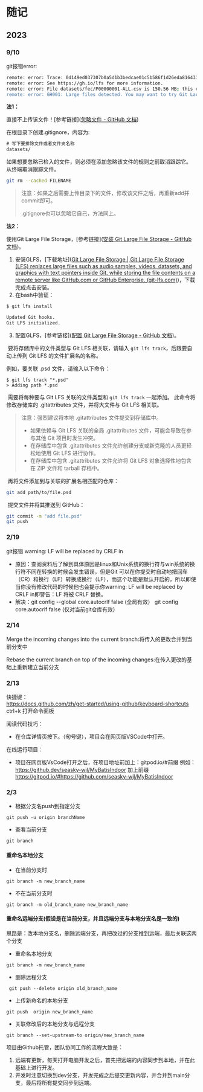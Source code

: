 # 随记

## 2023  
### 9/10
git报错error:

```bash
remote: error: Trace: 0d149ed037307b0a5d1b3bedcae01c5b586f1d26eda816431dbb7d48fc36f321
remote: error: See https://gh.io/lfs for more information.
remote: error: File datasets/fec/P00000001-ALL.csv is 150.56 MB; this exceeds GitHub's file size limit of 100.00 MB
remote: error: GH001: Large files detected. You may want to try Git Large File Storage - https://git-lfs.github.com.
```

**法1：**

直接不上传该文件！[参考链接]([忽略文件 - GitHub 文档](https://docs.github.com/zh/get-started/getting-started-with-git/ignoring-files))

在根目录下创建.gitignore，内容为:

```tex
# 写下要排除文件或者文件夹名称
datasets/
```
如果想要忽略已检入的文件，则必须在添加忽略该文件的规则之前取消跟踪它。 从终端取消跟踪文件。
```bash
git rm --cached FILENAME
```

> 注意：如果之后需要上传目录下的文件，修改该文件之后，再重新add并commit即可。
>
> .gitignore也可以忽略它自己，方法同上。

**法2：**

使用Git Large File Storage，[参考链接]([安装 Git Large File Storage - GitHub 文档](https://docs.github.com/zh/repositories/working-with-files/managing-large-files/installing-git-large-file-storage))。

1. 安装GLFS，[下载地址]([Git Large File Storage | Git Large File Storage (LFS) replaces large files such as audio samples, videos, datasets, and graphics with text pointers inside Git, while storing the file contents on a remote server like GitHub.com or GitHub Enterprise. (git-lfs.com)](https://git-lfs.com/))，下载完成点击安装。
2. 在bash中验证：

```bash
$ git lfs install

Updated Git hooks.
Git LFS initialized.
```

3. 配置GLFS，[参考链接]([配置 Git Large File Storage - GitHub 文档](https://docs.github.com/zh/repositories/working-with-files/managing-large-files/configuring-git-large-file-storage))。

​		要将存储库中的文件类型与 Git LFS 相关联，请输入 `git lfs track`，后跟要自动上传到 Git LFS 的文件扩展名的名称。

例如，要关联 .psd 文件，请输入以下命令：

```bas
$ git lfs track "*.psd"
> Adding path *.psd
```

​			需要将每种要与 Git LFS 关联的文件类型和 `git lfs track` 一起添加。 此命令将修改存储库的 .gitattributes 文件，并将大文件与 Git LFS 相关联。

> 注意：强烈建议将本地 .gitattributes 文件提交到存储库中。
>
> - 如果依赖与 Git LFS 关联的全局 .gitattributes 文件，可能会导致在参与其他 Git 项目时发生冲突。
> - 在存储库中包含 .gitattributes 文件允许创建分支或新克隆的人员更轻松地使用 Git LFS 进行协作。
> - 在存储库中包含 .gitattributes 文件允许将 Git LFS 对象选择性地包含在 ZIP 文件和 tarball 存档中。

​			再将文件添加到与关联的扩展名相匹配的仓库：

```bash
git add path/to/file.psd
```

​			提交文件并将其推送到 GitHub：

```bash
git commit -m "add file.psd"
git push
```



### 2/19  

git报错 warning: LF will be replaced by CRLF in  
+ 原因：查阅资料后了解到具体原因是linux和Unix系统的换行符与win系统的换行符不同在转换的时候会发生错误，但是Git 可以在你提交时自动地把回车（CR）和换行（LF）转换成换行（LF），而这个功能是默认开启的，所以即使当你没有修改代码的时候他也会提示你warning: LF will be replaced by CRLF in即警告：LF 将被 CRLF 替换。  
+ 解决：git config --global core.autocrlf false (全局有效）
  git config core.autocrlf false (仅对当前git仓库有效）

### 2/14  
Merge the incoming changes into the current branch:将传入的更改合并到当前分支中
    
Rebase the current branch on top of the incoming changes:在传入更改的基础上重新建立当前分支

### 2/13  
快捷键：  
https://docs.github.com/zh/get-started/using-github/keyboard-shortcuts  
ctrl+k 打开命令面板  

阅读代码技巧：  
+ 在仓库详情页按下。（句号键），项目会在网页版VSCode中打开。  

在线运行项目：  
+ 项目在网页版VsCode打开之后，在项目地址前加上：gitpod.io/#前缀
例如：https://github.dev/seasky-wjl/MyBatisIndoor 加上前缀  https://gitpod.io/#https://github.com/seasky-wjl/MyBatisIndoor

 


### 2/3

+ 根据分支名push到指定分支  
```
git push -u origin branchName
```

+ 查看当前分支  
```
git branch  
```
#### 重命名本地分支
+ 在当前分支时  

```
git branch -m new_branch_name
```

+ 不在当前分支时  
```
git branch -m old_branch_name new_branch_name
```
#### 重命名远端分支(假设是在当前分支，并且远端分支与本地分支名是一致的)  
思路是：改本地分支名，删除远端分支，再把改过的分支推到远端，最后关联这两个分支
+ 重命名本地分支  
```
git branch -m new_branch_name  
```
+ 删除远程分支  
```
 git push --delete origin old_branch_name  
```
+ 上传新命名的本地分支  
```
git push  origin new_branch_name  
```
+ 关联修改后的本地分支与远程分支  
```
git branch --set-upstream-to origin/new_branch_name  
```

项目由Github托管，团队协同工作的流程大致是：  
1. 远端有更新，每天打开电脑开发之后，首先把远端的内容同步到本地，并在此基础上进行开发。
2. 开发时注意切换到dev分支，开发完成之后提交更新内容，并合并到main分支，最后将所有提交同步到远端。

















